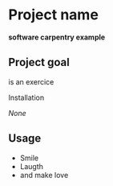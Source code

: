 # Project name

**software carpentry example**

## Project goal

is an exercice

Installation

*None*

## Usage 
* Smile
* Laugth
* and make love
